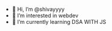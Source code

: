 - 👋 Hi, I’m @shivayyyy
- 👀 I’m interested in webdev 
- 🌱 I’m currently learning DSA WITH JS

<!---
shivayyyy/shivayyyy is a ✨ special ✨ repository because its `README.md` (this file) appears on your GitHub profile.
You can click the Preview link to take a look at your changes.
--->
